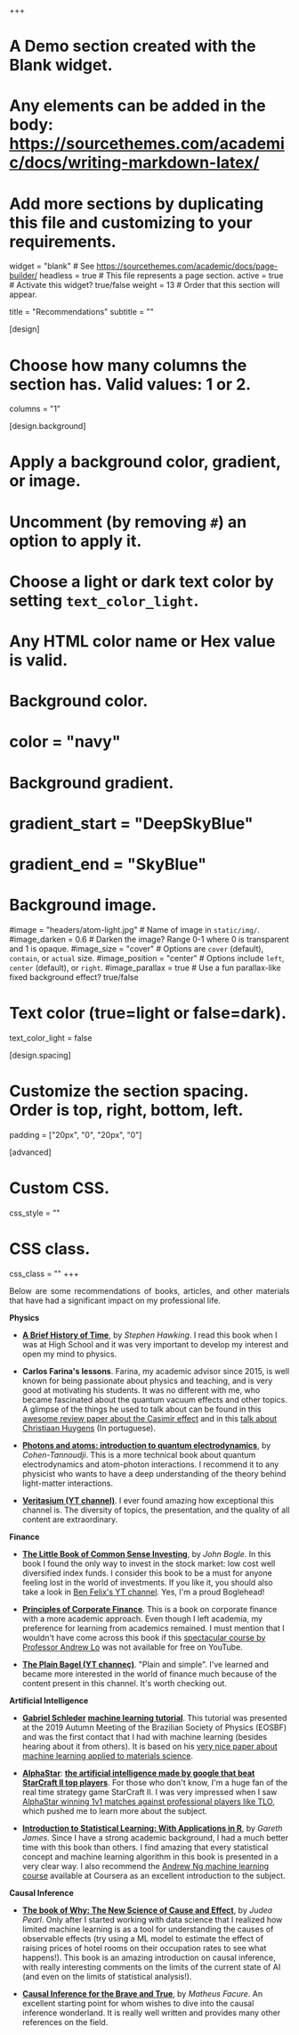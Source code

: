 +++
# A Demo section created with the Blank widget.
# Any elements can be added in the body: https://sourcethemes.com/academic/docs/writing-markdown-latex/
# Add more sections by duplicating this file and customizing to your requirements.

widget = "blank"  # See https://sourcethemes.com/academic/docs/page-builder/
headless = true  # This file represents a page section.
active = true  # Activate this widget? true/false
weight = 13  # Order that this section will appear.

title = "Recommendations"
subtitle = ""

[design]
  # Choose how many columns the section has. Valid values: 1 or 2.
  columns = "1"

[design.background]
  # Apply a background color, gradient, or image.
  #   Uncomment (by removing `#`) an option to apply it.
  #   Choose a light or dark text color by setting `text_color_light`.
  #   Any HTML color name or Hex value is valid.

  # Background color.
  # color = "navy"

  # Background gradient.
  # gradient_start = "DeepSkyBlue"
  # gradient_end = "SkyBlue"

  # Background image.
  #image = "headers/atom-light.jpg"  # Name of image in `static/img/`.
  #image_darken = 0.6  # Darken the image? Range 0-1 where 0 is transparent and 1 is opaque.
  #image_size = "cover"  #  Options are `cover` (default), `contain`, or `actual` size.
  #image_position = "center"  # Options include `left`, `center` (default), or `right`.
  #image_parallax = true  # Use a fun parallax-like fixed background effect? true/false

  # Text color (true=light or false=dark).
  text_color_light = false

[design.spacing]
  # Customize the section spacing. Order is top, right, bottom, left.
  padding = ["20px", "0", "20px", "0"]

[advanced]
 # Custom CSS.
 css_style = ""

 # CSS class.
 css_class = ""
+++

<p align="justify">Below are some recommendations of books, articles, and other materials that have had a significant impact on my professional life.</p>

**Physics**

- [**A Brief History of Time**](https://en.wikipedia.org/wiki/A_Brief_History_of_Time), by *Stephen Hawking*. I read this book when I was at High School and it was very important to develop my interest and open my mind to physics.

- **Carlos Farina's lessons**. Farina, my academic advisor since 2015, is well known for being passionate about physics and teaching, and is very good at motivating his students. It was no different with me, who became fascinated about the quantum vacuum effects and other topics. A glimpse of the things he used to talk about can be found in this [awesome review paper about the Casimir effect](http://www.sbfisica.org.br/bjp/files/v36_1137.pdf) and in this [talk about Christiaan Huygens](https://www.youtube.com/watch?v=MkCN0_1dzzM) (In portuguese).

- [**Photons and atoms: introduction to quantum electrodynamics**](https://www.amazon.com.br/Photons-Atoms-Introduction-Quantum-Electrodynamics/dp/0471184330), by *Cohen-Tannoudji*. This is a more technical book about quantum electrodynamics and atom-photon interactions. I recommend it to any physicist who wants to have a deep understanding of the theory behind light-matter interactions.

- [**Veritasium (YT channel)**](https://www.youtube.com/@veritasium). I ever found amazing how exceptional this channel is. The diversity of topics, the presentation, and the quality of all content are extraordinary.

**Finance**

- [**The Little Book of Common Sense Investing**](https://www.amazon.com.br/Little-Book-Common-Sense-Investing/dp/0470102101), by *John Bogle*. In this book I found the only way to invest in the stock market: low cost well diversified index funds. I consider this book to be a must for anyone feeling lost in the world of investments. If you like it, you should also take a look in [Ben Felix's YT channel]((https://www.youtube.com/@BenFelixCSI)). Yes, I'm a proud Boglehead!

- [**Principles of Corporate Finance**](https://www.amazon.com.br/Principles-Corporate-Finance-Richard-Brealey/dp/1260565556). This is a book on corporate finance with a more academic approach. Even though I left academia, my preference for learning from academics remained. I must mention that I wouldn't have come across this book if this [spectacular course by Professor Andrew Lo](https://www.youtube.com/playlist?list=PLUl4u3cNGP63B2lDhyKOsImI7FjCf6eDW) was not available for free on YouTube.

- [**The Plain Bagel (YT channeç)**](https://www.youtube.com/@ThePlainBagel). "Plain and simple". I've learned and became more interested in the world of finance much because of the content present in this channel. It's worth checking out.

**Artificial Intelligence**

- [**Gabriel Schleder**](https://gschleder.github.io/) [**machine learning tutorial**](https://github.com/gschleder/MLtutorial). This tutorial was presented at the 2019 Autumn Meeting of the Brazilian Society of Physics (EOSBF) and was the first contact that I had with machine learning (besides hearing about it from others). It is based on his [very nice paper about machine learning applied to materials science](https://iopscience.iop.org/article/10.1088/2515-7639/ab084b/pdf).

- [**AlphaStar**](https://deepmind.com/blog/article/alphastar-mastering-real-time-strategy-game-starcraft-ii): [**the artificial intelligence made by google that beat StarCraft II top players**](https://www.nature.com/articles/s41586-019-1724-z.epdf?shared_access_token=eeinxBhKk8Z48E6x6FHZVdRgN0jAjWel9jnR3ZoTv0PSZcPzJFGNAZhOlk4deBCKav0uumYG1ZCvYjtJGSnL-x-42q3C4KrjbWLIOQpxrJaIK4LbpApBj-NfrJ4LKlrAr9U1vpqf2aPrrhSoGwhs1w%3D%3D). For those who don't know, I'm a huge fan of the real time strategy game StarCraft II. I was very impressed when I saw [AlphaStar winning 1v1 matches against professional players like TLO](https://www.youtube.com/watch?v=DpRPfidTjDA), which pushed me to learn more about the subject.

- [**Introduction to Statistical Learning: With Applications in R**](https://www.amazon.com.br/Introduction-Statistical-Learning-Applications-103/dp/1461471370), by *Gareth James*. Since I have a strong academic background, I had a much better time with this book than others. I find amazing that every statistical concept and machine learning algorithm in this book is presented in a very clear way. I also recommend the [Andrew Ng machine learning course](https://www.coursera.org/learn/machine-learning?) available at Coursera as an excellent introduction to the subject.

**Causal Inference**

- [**The book of Why: The New Science of Cause and Effect**](https://www.amazon.com.br/Book-Why-Science-Cause-Effect/dp/1541698967), by *Judea Pearl*. Only after I started working with data science that I realized how limited machine learning is as a tool for understanding the causes of observable effects (try using a ML model to estimate the effect of raising prices of hotel rooms on their occupation rates to see what happens!). This book is an amazing introduction on causal inference, with really interesting comments on the limits of the current state of AI (and even on the limits of statistical analysis!).

- [**Causal Inference for the Brave and True**](https://matheusfacure.github.io/python-causality-handbook/landing-page.html), by *Matheus Facure*. An excellent starting point for whom wishes to dive into the causal inference wonderland. It is really well written and provides many other references on the field.